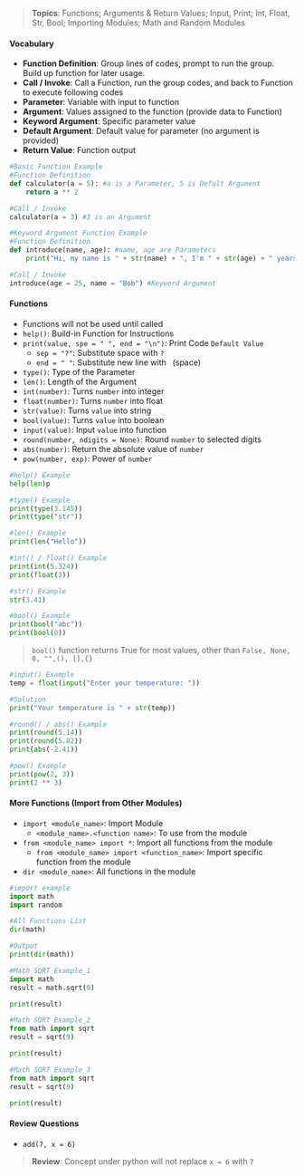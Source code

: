 >**Topics**: Functions; Arguments & Return Values; Input, Print; Int, Float, Str, Bool; Importing Modules; Math and Random Modules

#### Vocabulary
- **Function Definition**: Group lines of codes, prompt to run the group. Build up function for later usage.
- **Call / Invoke**: Call a Function, run the group codes, and back to Function to execute following codes
- **Parameter**: Variable with input to function
- **Argument**: Values assigned to the function (provide data to Function)
- **Keyword Argument**: Specific parameter value
- **Default Argument**: Default value for parameter (no argument is provided)
- **Return Value**: Function output
```python
#Basic Function Example 
#Function Definition
def calculator(a = 5): #a is a Parameter, 5 is Defult Argument
	return a ** 2

#Call / Invoke
calculator(a = 3) #3 is an Argument
```
```python
#Keyword Argument Function Example
#Function Definition
def introduce(name, age): #name, age are Parameters
	print("Hi, my name is " + str(name) + ", I'm " + str(age) + " years old")

#Call / Invoke
introduce(age = 25, name = "Bob") #Keyword Argument
```

#### Functions
- Functions will not be used until called
- `help()`: Build-in Function for Instructions
- `print(value, spe = " ", end = "\n")`: Print Code `Default Value`
	- `sep = "?"`: Substitute space with `?`
	- `end = " "`: Substitute new line with ` `(space)
- `type()`: Type of the Parameter
- `len()`: Length of the Argument
- `int(number)`: Turns `number` into integer
- `float(number)`: Turns `number` into float
- `str(value)`: Turns `value` into string
- `bool(value)`: Turns `value` into boolean
- `input(value)`: Input `value` into function
- `round(number, ndigits = None)`: Round `number` to selected digits
- `abs(number)`: Return the absolute value of `number`
- `pow(number, exp)`: Power of `number` 
```python
#help() Example
help(len)p
```
```python
#type() Example
print(type(3.145))
print(type("str"))
```
```python
#len() Example
print(len("Hello"))
```
```python
#int() / float() Example
print(int(5.324))
print(float(3))
```
```python
#str() Example
str(3.41)
```
```python
#bool() Example
print(bool("abc"))
print(bool(0))
```
> `bool()` function returns True for most values, other than `False, None, 0, "",(), [],{}`
```python
#input() Example
temp = float(input("Enter your temperature: "))

#Solution
print("Your temperature is " + str(temp))
```
```python
#round() / abs() Example
print(round(5.14))
print(round(5.82))
print(abs(-2.41))
```
```python
#pow() Example
print(pow(2, 3))
print(2 ** 3)
```

#### More Functions (Import from Other Modules)
- `import <module_name>`: Import Module
	- `<module_name>.<function name>`: To use from the module
- `from <module_name> import *`: Import all functions from the module
	- `from <module_name> import <function_name>`: Import specific function from the module
- `dir <module_name>`: All functions in the module
```python
#import example
import math
import random

#All Functions List
dir(math)

#Output
print(dir(math))
```

```python
#Math SQRT Example_1
import math
result = math.sqrt(9)

print(result)
```
```python
#Math SQRT Example_2
from math import sqrt
result = sqrt(9)

print(result)
```
```python
#Math SQRT Example_3
from math import sqrt
result = sqrt(9)

print(result)
```



#### Review Questions
- `add(7, x = 6)`
> **Review**: Concept under python will not replace `x = 6` with `7`
